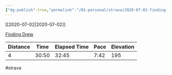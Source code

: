 ```yaml
---
{"dg-publish":true,"permalink":"/01-personal/strava/2020-07-02-finding-drew/"}
---
```



[[2020-07-02\|2020-07-02]]

[Finding Drew](https://www.strava.com/activities/3704144571)

| Distance | Time  | Elapsed Time | Pace | Elevation |
| -------- | ----- | ------------ | ---- | --------- |
| 4        | 30:50 | 32:45        | 7:42 | 195       |




#strava
